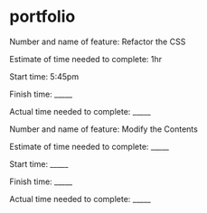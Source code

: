 # portfolio

Number and name of feature: Refactor the CSS

Estimate of time needed to complete: 1hr

Start time: 5:45pm

Finish time: _____

Actual time needed to complete: _____


Number and name of feature: Modify the Contents

Estimate of time needed to complete: _____

Start time: _____

Finish time: _____

Actual time needed to complete: _____